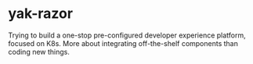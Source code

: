# yak-razor
Trying to build a one-stop pre-configured developer experience platform, focused on K8s. More about integrating off-the-shelf components than coding new things.
